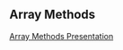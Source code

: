 ## Array Methods
[Array Methods Presentation](https://docs.google.com/presentation/d/1fCxKp2qbv2klSH4RPypGAZ0Qc66o5ly5g1tGP7vJ9Po/edit?usp=sharing)